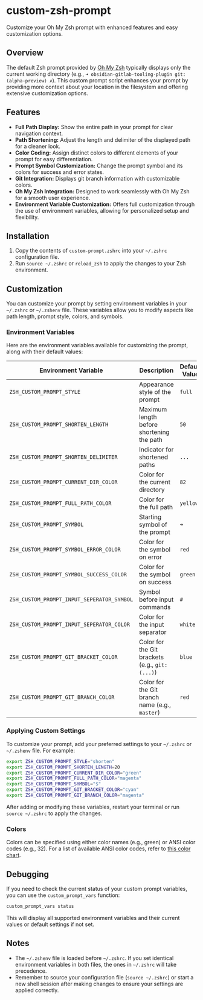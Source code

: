 # custom-zsh-prompt

Customize your Oh My Zsh prompt with enhanced features and easy customization options.

## Overview

The default Zsh prompt provided by [Oh My Zsh](https://ohmyz.sh/) typically displays only the current working directory (e.g., `➜ obsidian-gitlab-tooling-plugin git:(alpha-preview) ✗`). This custom prompt script enhances your prompt by providing more context about your location in the filesystem and offering extensive customization options.

## Features

- **Full Path Display:** Show the entire path in your prompt for clear navigation context.
- **Path Shortening:** Adjust the length and delimiter of the displayed path for a cleaner look.
- **Color Coding:** Assign distinct colors to different elements of your prompt for easy differentiation.
- **Prompt Symbol Customization:** Change the prompt symbol and its colors for success and error states.
- **Git Integration:** Displays git branch information with customizable colors.
- **Oh My Zsh Integration:** Designed to work seamlessly with Oh My Zsh for a smooth user experience.
- **Environment Variable Customization:** Offers full customization through the use of environment variables, allowing for personalized setup and flexibility.

## Installation

1. Copy the contents of `custom-prompt.zshrc` into your `~/.zshrc` configuration file.
2. Run `source ~/.zshrc` or `reload_zsh` to apply the changes to your Zsh environment.

## Customization

You can customize your prompt by setting environment variables in your `~/.zshrc` or `~/.zshenv` file. These variables allow you to modify aspects like path length, prompt style, colors, and symbols.

### Environment Variables

Here are the environment variables available for customizing the prompt, along with their default values:

| Environment Variable                       | Description                                      | Default Value |
|--------------------------------------------|--------------------------------------------------|---------------|
| `ZSH_CUSTOM_PROMPT_STYLE`                  | Appearance style of the prompt                   | `full`        |
| `ZSH_CUSTOM_PROMPT_SHORTEN_LENGTH`         | Maximum length before shortening the path        | `50`          |
| `ZSH_CUSTOM_PROMPT_SHORTEN_DELIMITER`      | Indicator for shortened paths                    | `...`         |
| `ZSH_CUSTOM_PROMPT_CURRENT_DIR_COLOR`      | Color for the current directory                  | `82`          |
| `ZSH_CUSTOM_PROMPT_FULL_PATH_COLOR`        | Color for the full path                          | `yellow`      |
| `ZSH_CUSTOM_PROMPT_SYMBOL`                 | Starting symbol of the prompt                    | `➜`           |
| `ZSH_CUSTOM_PROMPT_SYMBOL_ERROR_COLOR`     | Color for the symbol on error                    | `red`         |
| `ZSH_CUSTOM_PROMPT_SYMBOL_SUCCESS_COLOR`   | Color for the symbol on success                  | `green`       |
| `ZSH_CUSTOM_PROMPT_INPUT_SEPERATOR_SYMBOL` | Symbol before input commands                     | `#`           |
| `ZSH_CUSTOM_PROMPT_INPUT_SEPERATOR_COLOR`  | Color for the input separator                    | `white`       |
| `ZSH_CUSTOM_PROMPT_GIT_BRACKET_COLOR`      | Color for the Git brackets (e.g., `git:(...)`)   | `blue`        |
| `ZSH_CUSTOM_PROMPT_GIT_BRANCH_COLOR`       | Color for the Git branch name (e.g., `master`)   | `red`         |

### Applying Custom Settings

To customize your prompt, add your preferred settings to your `~/.zshrc` or `~/.zshenv` file. For example:

```bash
export ZSH_CUSTOM_PROMPT_STYLE="shorten"
export ZSH_CUSTOM_PROMPT_SHORTEN_LENGTH=20
export ZSH_CUSTOM_PROMPT_CURRENT_DIR_COLOR="green"
export ZSH_CUSTOM_PROMPT_FULL_PATH_COLOR="magenta"
export ZSH_CUSTOM_PROMPT_SYMBOL="$"
export ZSH_CUSTOM_PROMPT_GIT_BRACKET_COLOR="cyan"
export ZSH_CUSTOM_PROMPT_GIT_BRANCH_COLOR="magenta"
```

After adding or modifying these variables, restart your terminal or run `source ~/.zshrc` to apply the changes.

### Colors

Colors can be specified using either color names (e.g., green) or ANSI color codes (e.g., 32).
For a list of available ANSI color codes, refer to [this color chart](https://talyian.github.io/ansicolors/).

## Debugging

If you need to check the current status of your custom prompt variables, you can use the `custom_prompt_vars` function:

```bash
custom_prompt_vars status
```

This will display all supported environment variables and their current values or default settings if not set.

## Notes

- The `~/.zshenv` file is loaded before `~/.zshrc`. If you set identical environment variables in both files, the ones in `~/.zshrc` will take precedence.
- Remember to source your configuration file (`source ~/.zshrc`) or start a new shell session after making changes to ensure your settings are applied correctly.